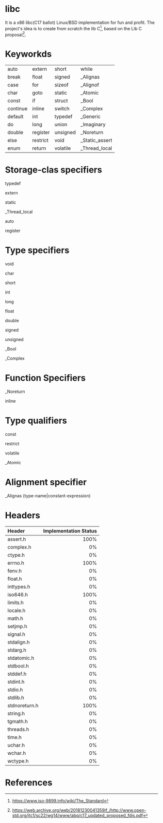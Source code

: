 # libc
It is a x86 libc(C17 ballot) Linux/BSD implementation for fun and profit.
The project's idea is to create from scratch the lib C[^1], based on the Lib C proposal[^2].

# Keyworkds
|||||
|---|---|---|---|
|auto|extern|short|while|
|break|float|signed|_Alignas|
|case|for|sizeof|_Alignof|
|char|goto|static|_Atomic|
|const|if|struct|_Bool|
|continue|inline|switch|_Complex|
|default|int|typedef|_Generic|
|do|long|union|_Imaginary|
|double|register|unsigned|_Noreturn|
|else|restrict|void|_Static_assert|
|enum|return|volatile|_Thread_local|

# Storage-clas specifiers
 typedef

 extern

 static

 _Thread_local

 auto

 register

# Type specifiers
 void

 char

 short

 int

 long

 float

 double

 signed

 unsigned

 _Bool

 _Complex

# Function Specifiers
 _Noreturn

 inline

# Type qualifiers
 const

 restrict

 volatile

 _Atomic

# Alignment specifier
 _Alignas (type-name|constant-expression)

# Headers

| Header | Implementation Status |
|:--------|--------:|
|assert.h| 100%|
|complex.h| 0% |
|ctype.h| 0%|
|errno.h| 100%|
|fenv.h|0%|
|float.h|0%|
|inttypes.h|0%|
|iso646.h|100%|
|limits.h|0%|
|locale.h|0%|
|math.h|0%|
|setjmp.h|0%|
|signal.h|0%|
|stdalign.h|0%|
|stdarg.h|0%|
|stdatomic.h|0%|
|stdbool.h|0%|
|stddef.h|0%|
|stdint.h|0%|
|stdio.h|0%|
|stdlib.h|0%|
|stdnoreturn.h|100%|
|string.h|0%|
|tgmath.h|0%|
|threads.h|0%|
|time.h|0%|
|uchar.h|0%|
|wchar.h|0%|
|wctype.h|0%|


# References
[^1]: https://www.iso-9899.info/wiki/The_Standard
[^2]: https://web.archive.org/web/20181230041359if_/http://www.open-std.org/jtc1/sc22/wg14/www/abq/c17_updated_proposed_fdis.pdf
